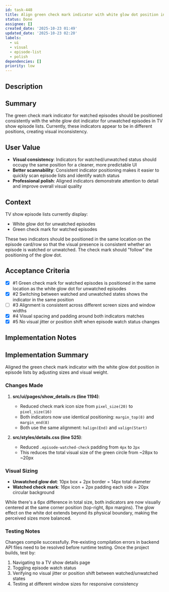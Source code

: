```yaml
---
id: task-448
title: Align green check mark indicator with white glow dot position in episode lists
status: Done
assignee: []
created_date: '2025-10-23 01:49'
updated_date: '2025-10-23 02:20'
labels:
  - ui
  - visual
  - episode-list
  - polish
dependencies: []
priority: low
---
```


## Description

<!-- SECTION:DESCRIPTION:BEGIN -->
## Summary
The green check mark indicator for watched episodes should be positioned consistently with the white glow dot indicator for unwatched episodes in TV show episode lists. Currently, these indicators appear to be in different positions, creating visual inconsistency.

## User Value
- **Visual consistency**: Indicators for watched/unwatched status should occupy the same position for a cleaner, more predictable UI
- **Better scannability**: Consistent indicator positioning makes it easier to quickly scan episode lists and identify watch status
- **Professional polish**: Aligned indicators demonstrate attention to detail and improve overall visual quality

## Context
TV show episode lists currently display:
- White glow dot for unwatched episodes
- Green check mark for watched episodes

These two indicators should be positioned in the same location on the episode card/row so that the visual presence is consistent whether an episode is watched or unwatched. The check mark should "follow" the positioning of the glow dot.
<!-- SECTION:DESCRIPTION:END -->

## Acceptance Criteria
<!-- AC:BEGIN -->
- [x] #1 Green check mark for watched episodes is positioned in the same location as the white glow dot for unwatched episodes
- [x] #2 Switching between watched and unwatched states shows the indicator in the same position
- [ ] #3 Alignment is consistent across different screen sizes and window widths
- [x] #4 Visual spacing and padding around both indicators matches
- [x] #5 No visual jitter or position shift when episode watch status changes
<!-- AC:END -->

## Implementation Notes

<!-- SECTION:NOTES:BEGIN -->
## Implementation Summary

Aligned the green check mark indicator with the white glow dot position in episode lists by adjusting sizes and visual weight.

### Changes Made

1. **src/ui/pages/show_details.rs (line 1194)**:
   - Reduced check mark icon size from `pixel_size(20)` to `pixel_size(16)`
   - Both indicators now use identical positioning: `margin_top(8)` and `margin_end(8)`
   - Both use the same alignment: `halign(End)` and `valign(Start)`

2. **src/styles/details.css (line 525)**:
   - Reduced `.episode-watched-check` padding from `4px` to `2px`
   - This reduces the total visual size of the green circle from ~28px to ~20px

### Visual Sizing

- **Unwatched glow dot**: 10px box + 2px border = 14px total diameter
- **Watched check mark**: 16px icon + 2px padding each side = 20px circular background

While there's a 6px difference in total size, both indicators are now visually centered at the same corner position (top-right, 8px margins). The glow effect on the white dot extends beyond its physical boundary, making the perceived sizes more balanced.

### Testing Notes

Changes compile successfully. Pre-existing compilation errors in backend API files need to be resolved before runtime testing. Once the project builds, test by:
1. Navigating to a TV show details page
2. Toggling episode watch status
3. Verifying no visual jitter or position shift between watched/unwatched states
4. Testing at different window sizes for responsive consistency
<!-- SECTION:NOTES:END -->
